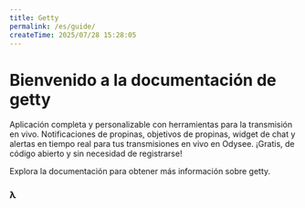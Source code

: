 ```yaml
---
title: Getty
permalink: /es/guide/
createTime: 2025/07/28 15:28:05
---
```


# Bienvenido a la documentación de getty

Aplicación completa y personalizable con herramientas para la transmisión en vivo. Notificaciones de propinas, objetivos de propinas, widget de chat y alertas en tiempo real para tus transmisiones en vivo en Odysee. ¡Gratis, de código abierto y sin necesidad de registrarse!

Explora la documentación para obtener más información sobre getty.

### **λ**
